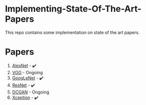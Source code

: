 # Implementing-State-Of-The-Art-Papers 
This repo contains some implementation on state of the art papers. <br> 

# Papers 
1. [AlexNet](https://github.com/Aman-Agrawal01/Implementing-State-Of-The-Art-Papers/tree/main/AlexNet) - :heavy_check_mark:<br>
2. [VGG](https://github.com/Aman-Agrawal01/Implementing-State-Of-The-Art-Papers/tree/main/VGG) - Ongoing <br>
3. [GoogLeNet](https://github.com/Aman-Agrawal01/Implementing-State-Of-The-Art-Papers/tree/main/GoogLeNet) - :heavy_check_mark: <br>
4. [ResNet](https://github.com/Aman-Agrawal01/Implementing-State-Of-The-Art-Papers/tree/main/Resnet34) - :heavy_check_mark: <br>
5. [DCGAN](https://github.com/Aman-Agrawal01/Implementing-State-Of-The-Art-Papers/tree/main/DCGAN) - Ongoing <br>
6. [Xception](https://github.com/Aman-Agrawal01/Implementing-State-Of-The-Art-Papers/tree/main/Xception) - :heavy_check_mark: <br>
